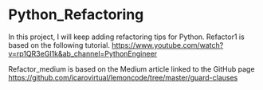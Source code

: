 # Python_Refactoring
In this project, I will keep adding refactoring tips for Python.
Refactor1 is based on the following tutorial.
https://www.youtube.com/watch?v=rp1QR3eGI1k&ab_channel=PythonEngineer

Refactor_medium is based on the Medium article linked to the GitHub page
https://github.com/icarovirtual/lemoncode/tree/master/guard-clauses
